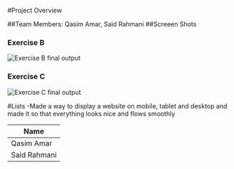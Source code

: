 

#Project Overview

##Team Members: Qasim Amar, Said Rahmani
##Screeen Shots
### Exercise B
![Exercise B final output](./ExerciseB.gif)
### Exercise C
![Exercise C final output](./ExerciseC.gif)

#Lists
-Made a way to display a website on mobile, tablet and desktop and made it so that everything looks nice and flows smoothly

| Name |
|--------|
| Qasim Amar |
| Said Rahmani |

